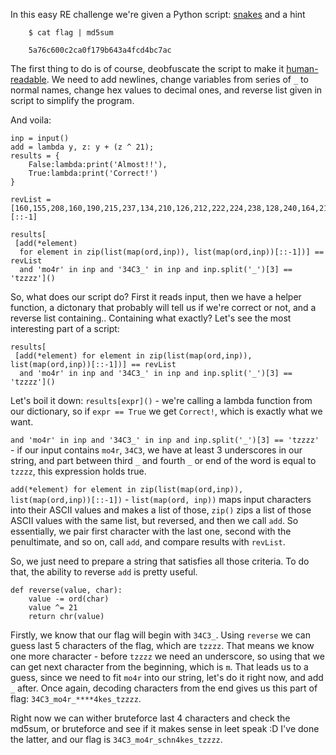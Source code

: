In this easy RE challenge we're given a Python script: [snakes](./original.py) and a hint

```
    $ cat flag | md5sum

    5a76c600c2ca0f179b643a4fcd4bc7ac
```

The first thing to do is of course, deobfuscate the script to make it [human-readable](./script.py). 
We need to add newlines, change variables from series of `_` to normal names, change hex values to decimal ones, and reverse list given in script to simplify the program.

And voila: 
```
inp = input()
add = lambda y, z: y + (z ^ 21);
results = {
	False:lambda:print('Almost!!'),
	True:lambda:print('Correct!')
}

revList = [160,155,208,160,190,215,237,134,210,126,212,222,224,238,128,240,164,213,183,192,162,178,163,162][::-1]

results[
 [add(*element)
  for element in zip(list(map(ord,inp)), list(map(ord,inp))[::-1])] == revList
  and 'mo4r' in inp and '34C3_' in inp and inp.split('_')[3] == 'tzzzz']()
```

So, what does our script do? First it reads input, then we have a helper function, a dictonary that probably will tell us if we're correct or not, and a reverse list containing.. Containing what exactly? Let's see the most interesting part of a script:

```
results[
 [add(*element) for element in zip(list(map(ord,inp)), list(map(ord,inp))[::-1])] == revList
  and 'mo4r' in inp and '34C3_' in inp and inp.split('_')[3] == 'tzzzz']()
```

Let's boil it down:
`results[expr]()` - we're calling a lambda function from our dictionary, so if `expr == True` we get `Correct!`, which is exactly what we want.

`and 'mo4r' in inp and '34C3_' in inp and inp.split('_')[3] == 'tzzzz'` - if our input contains `mo4r`, `34C3`, we have at least 3 underscores in our string, and part between third `_` and fourth `_` or end of the word is equal to `tzzzz`, this expression holds true.

`add(*element) for element in zip(list(map(ord,inp)), list(map(ord,inp))[::-1])` - `list(map(ord, inp))` maps input characters into their ASCII values and makes a list of those, `zip()` zips a list of those ASCII values with the same list, but reversed, and then we call `add`. So essentially, we pair first character with the last one, second with the penultimate, and so on, call `add`, and compare results with `revList`.

So, we just need to prepare a string that satisfies all those criteria. To do that, the ability to reverse `add` is pretty useful.

```
def reverse(value, char):
	value -= ord(char)
	value ^= 21
	return chr(value)
```
Firstly, we know that our flag will begin with `34C3_`. Using `reverse` we can guess last 5 characters of the flag, which are `tzzzz`.
That means we know one more character - before `tzzzz` we need an underscore, so using that we can get next character from the beginning, which is `m`. That leads us to a guess, since we need to fit `mo4r` into our string, let's do it right now, and add `_` after. Once again, decoding characters from the end gives us this part of flag: `34C3_mo4r_****4kes_tzzzz`. 

Right now we can wither bruteforce last 4 characters and check the md5sum, or bruteforce and see if it makes sense in leet speak :D I've done the latter, and our flag is `34C3_mo4r_schn4kes_tzzzz`.


